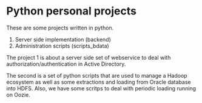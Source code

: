 # Python personal projects
These are some projects written in python.

1. Server side implementation (backend)
1. Administration scripts (scripts_bdata)

The project 1 is about a server side set of webservice to deal with authorization/authentication in Active Directory.

The second is a set of python scripts that are used to manage a Hadoop ecosystem as well as some extractions and loading from Oracle database into HDFS. Also, we have some scritps to deal with periodic loading running on Oozie.
